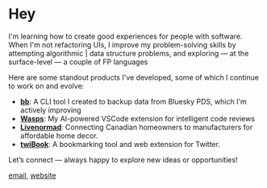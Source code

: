 
# Hey

I'm learning how to create good experiences for people with software. When I'm not refactoring UIs, I improve my problem-solving skills by attempting algorithmic | data structure problems, and exploring &mdash; at the surface-level &mdash; a couple of FP languages

Here are some standout products I've developed, some of which I continue to work on and evolve:

- **[bb](https://github.com/storacha/bluesky-backup-cli)**: A CLI tool I created to backup data from Bluesky PDS, which I'm actively improving
- **[Wasps](https://marketplace.visualstudio.com/items?itemName=Gitsecure.wasps)**: My AI-powered VSCode extension for intelligent code reviews
- **[Livenormad](https://www.livenormad.com/)**: Connecting Canadian homeowners to manufacturers for affordable home decor.    
- **[twiBook](https://twibook.app/)**: A bookmarking tool and web extension for Twitter.

Let’s connect &mdash; always happy to explore new ideas or opportunities!  

[email](mailto:belac335@gmail.com), [website](https://meje.dev)

